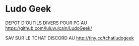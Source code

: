 # Ludo Geek
DEPOT D'OUTILS DIVERS POUR PC AU https://github.com/luluvulcain/LudoGeek/

SAV SUR LE TCHAT DISCORD AU http://tiny.cc/tchatludogeek
